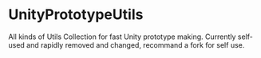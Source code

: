 # UnityPrototypeUtils
All kinds of Utils Collection for fast Unity prototype making. Currently self-used and rapidly removed and changed, recommand a fork for self use.
